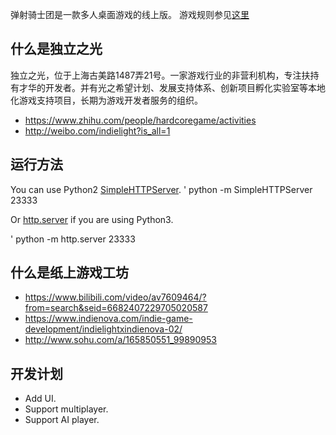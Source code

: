 弹射骑士团是一款多人桌面游戏的线上版。
游戏规则参见[这里](https://github.com/lychees/chiptopia/blob/master/PLAYBOOK.MD)

## 什么是独立之光
独立之光，位于上海古美路1487弄21号。一家游戏行业的非营利机构，专注扶持有才华的开发者。并有光之希望计划、发展支持体系、创新项目孵化实验室等本地化游戏支持项目，长期为游戏开发者服务的组织。

- https://www.zhihu.com/people/hardcoregame/activities
- http://weibo.com/indielight?is_all=1

## 运行方法
You can use Python2 [SimpleHTTPServer](https://docs.python.org/2/library/simplehttpserver.html).
' python -m SimpleHTTPServer 23333

Or [http.server](https://docs.python.org/3/library/http.server.html?highlight=http%20server#module-http.server) if you are using Python3.

' python -m http.server 23333

## 什么是纸上游戏工坊

- https://www.bilibili.com/video/av7609464/?from=search&seid=6682407229705020587
- https://www.indienova.com/indie-game-development/indielightxindienova-02/
- http://www.sohu.com/a/165850551_99890953

## 开发计划
- Add UI.
- Support multiplayer.
- Support AI player.